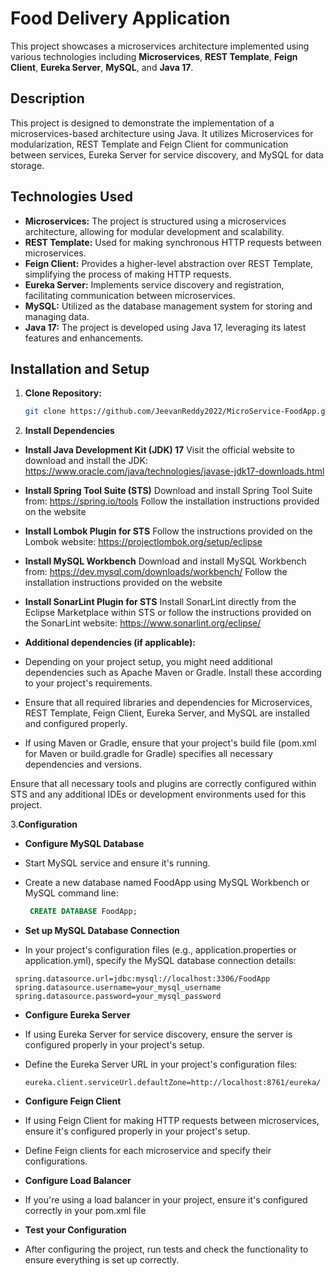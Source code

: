 # Food Delivery Application

This project showcases a microservices architecture implemented using various technologies including **Microservices**, **REST Template**, **Feign Client**, **Eureka Server**, **MySQL**, and **Java 17**.

## Description

This project is designed to demonstrate the implementation of a microservices-based architecture using Java. It utilizes Microservices for modularization, REST Template and Feign Client for communication between services, Eureka Server for service discovery, and MySQL for data storage.

## Technologies Used

- **Microservices:** The project is structured using a microservices architecture, allowing for modular development and scalability.
- **REST Template:** Used for making synchronous HTTP requests between microservices.
- **Feign Client:** Provides a higher-level abstraction over REST Template, simplifying the process of making HTTP requests.
- **Eureka Server:** Implements service discovery and registration, facilitating communication between microservices.
- **MySQL:** Utilized as the database management system for storing and managing data.
- **Java 17:** The project is developed using Java 17, leveraging its latest features and enhancements.

## Installation and Setup

1. **Clone Repository:**
   ```bash
   git clone https://github.com/JeevanReddy2022/MicroService-FoodApp.git

2. **Install Dependencies**

- **Install Java Development Kit (JDK) 17**
 Visit the official website to download and install the JDK: https://www.oracle.com/java/technologies/javase-jdk17-downloads.html

- **Install Spring Tool Suite (STS)**
Download and install Spring Tool Suite from: https://spring.io/tools  Follow the installation instructions provided on the website

- **Install Lombok Plugin for STS**
Follow the instructions provided on the Lombok website: https://projectlombok.org/setup/eclipse

- **Install MySQL Workbench**
Download and install MySQL Workbench from: https://dev.mysql.com/downloads/workbench/
Follow the installation instructions provided on the website

- **Install SonarLint Plugin for STS**
Install SonarLint directly from the Eclipse Marketplace within STS or follow the instructions provided on the SonarLint website: https://www.sonarlint.org/eclipse/

- **Additional dependencies (if applicable):**
- Depending on your project setup, you might need additional dependencies such as Apache Maven or Gradle. Install these according to your project's requirements.
- Ensure that all required libraries and dependencies for Microservices, REST Template, Feign Client, Eureka Server, and MySQL are installed and configured properly.
- If using Maven or Gradle, ensure that your project's build file (pom.xml for Maven or build.gradle for Gradle) specifies all necessary dependencies and versions.

 Ensure that all necessary tools and plugins are correctly configured within STS and any additional IDEs or development environments used for this project.
 
3.**Configuration**

- **Configure MySQL Database**

 - Start MySQL service and ensure it's running.
- Create a new database named FoodApp using MySQL Workbench or MySQL command line:
  ```sql
   CREATE DATABASE FoodApp;

- **Set up MySQL Database Connection**
- In your project's configuration files (e.g., application.properties or application.yml), specify the MySQL database connection details:
 ```
  spring.datasource.url=jdbc:mysql://localhost:3306/FoodApp
  spring.datasource.username=your_mysql_username
  spring.datasource.password=your_mysql_password
  ```

- **Configure Eureka Server**
- If using Eureka Server for service discovery, ensure the server is configured properly in your project's setup. 
- Define the Eureka Server URL in your project's configuration files:
   ```
  eureka.client.serviceUrl.defaultZone=http://localhost:8761/eureka/
  ```

- **Configure Feign Client**
- If using Feign Client for making HTTP requests between microservices, ensure it's configured properly in your project's setup. 
- Define Feign clients for each microservice and specify their configurations.

- **Configure Load Balancer**
- If you're using a load balancer in your project, ensure it's configured correctly in your pom.xml file

- **Test your Configuration**
- After configuring the project, run tests and check the functionality to ensure everything is set up correctly.






